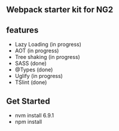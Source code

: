## Webpack starter kit for NG2

## features
* Lazy Loading (in progress)
* AOT (in progress)
* Tree shaking (in progress)
* SASS (done)
* @Types (done)
* Uglify (in progress)
* TSlint (done)

## Get Started
* nvm install 6.9.1
* npm install
